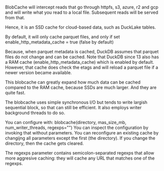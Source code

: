 BlobCache will intercept reads that go through httpfs, s3, azure, r2 and gcp and will write what you read to a local file. Subsequent reads will be served from that.

Hence, it is an SSD cache for cloud-based data, such as DuckLake tables.

By default, it will only cache parquet files, and only if set enable_http_metadata_cache = true (false by default)

Because, when parquet metadata is cached, DuckDB assumes that parquet files do not change and can be cached. Note that DuckDB since 13 also has a RAM cache (enable_http_metadata_cache) which is enabled by default. However, that cache does check the etags and will reload a parquet file if a newer version became available.

This blobcache can greatly expand how much data can be cached compared to the RAM cache, because SSDs are much larger. And they are quite fast.

The blobcache uses simple synchronous I/O but tends to write largish sequential block, so that can still be efficient. It also employs writer background threads to do so.

You can configure with: blobcache(directory, mas_size_mb, num_writer_threads, regexps="")
You can inspect the configuration by invoking that without parameters.
You can reconfigure an existing cache by changijng all parameters except the first (the directory). If you change the directory, then the cache gets cleared.

The regexps parameter contains semicolon-separated regexps that allow more aggresive caching: they will cache any URL that matches one of the regexps.
